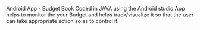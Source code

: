 Android App - Budget Book
Coded in JAVA using the Android studio
App helps to monitor the your Budget and helps track/visualize it so that the user can take appropriate action so as to control it.
